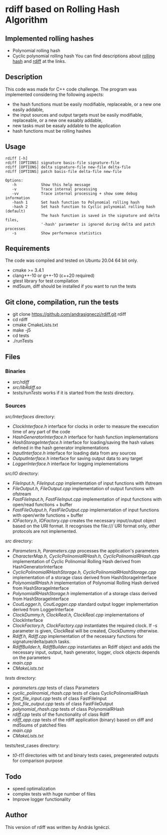 # rdiff based on Rolling Hash Algorithm

## Implemented rolling hashes
- Polynomial rolling hash
- Cyclic polynomial rolling hash
You can find descriptions about [rolling hash](https://en.wikipedia.org/wiki/Rolling_hash) and [rdiff](https://linux.die.net/man/1/rdiff) at the links.

## Description
This code was made for C++ code challenge. The program was implemented considering the following aspects:
- the hash functions must be easily modifiable, replaceable, or a new one easily addable,
- the input sources and output targets must be easily modifiable, replaceable, or a new one easably addable,
- new tasks must be easaly addable to the application
- hash functions must be rolling hashes

## Usage
```
rdiff [-h]
rdiff [OPTIONS] signature basis-file signature-file
rdiff [OPTIONS] delta signature-file new-file delta-file
rdiff [OPTIONS] patch basis-file delta-file new-file

Options:
   -h           Show this help message
   -v           Trace internal processing
   -vv          Trace internal processing + show some debug information
   -hash 1      Set hash function to Polynomial rolling hash
   -hash 2      Set hash function to Cyclic polynomial rolling hash (default)
                The hash function is saved in the signature and delta files,
                '-hash' parameter is ignored during delta and patch processes
   -s           Show performance statistics
```

## Requirements
The code was compiled and tested on Ubuntu 20.04 64 bit only.
- cmake >= 3.4.1
- clang++-10 or g++-10 (c++20 required)
- gtest library for test compilation
- md5sum, diff should be installed if you want to run the tests

## Git clone, compilation, run the tests
- git clone https://github.com/andrasigneczi/rdiff.git rdiff
- cd rdiff
- cmake CmakeLists.txt
- make -j5
- cd tests
- ./runTests

## Files
### Binaries
- _src/rdiff_
- _src/libRdiff.so_
- _tests/runTests_ works if it is started from the _tests_ directory.

### Sources
_src/Interfaces_ directory:
- _ClockInterface.h_ interface for clocks in order to measure the execution time of any part of the code
- _HashGeneratorInterface.h_ interface for hash function implementations
- _HashStorageInterface.h_ interface for loading/saving the hash values defined in the hash generator implementations
- _InputInterface.h_ interface for loading data from any sources
- _OutputInterface.h_ interface for saving output data to any target
- _LoggerInterface.h_ interface for logging implementations

_src/IO_ directory:
- _FileInput.h_, _FileInput.cpp_ implementation of input functions with ifstream
- _FileOutput.h_, _FileOutput.cpp_ implementation of output functions with ofstream
- _FastFileInput.h_, _FastFileInput.cpp_ implementation of input functions with open/read functions + buffer
- _FastFileOutput.h_, _FastFileOutput.cpp_ implementation of input functions with open/write functions + buffer
- _IOFactory.h_, _IOFactory.cpp_ creates the necessary input/output object based on the URI format. It recognises the file:/// URI format only, other protocols are not implemented.

_src_ directory:
- _Parameters.h, Parameters.cpp_ processes the application's parameters
- _CharacterMap.h, CyclicPolinomialRHash.h, CyclicPolinomialRHash.cpp_ implementation of Cyclic Polinomial Rolling Hash derived from HashGeneratorInterface
- _CyclicPolinomialRHashStorage.h, CyclicPolinomialRHashStorage.cpp_ implementation of a storage class derived from HashStorageInterface
- _PolynomialRHash.h_ implementation of Polynomial Rolling Hash derived from HashStorageInterface
- _PolynomialRHashStorage.h_ implementation of a storage class derived from HashStorageInterface
- _CoutLogger.h, CoutLogger.cpp_ standard output logger implementation derived from LoggerInterface
- _ClockDummy.h, ClockReal.h, ClockReal.cpp_ implementations of ClockInterface
- _ClockFactory.h, ClockFactory.cpp_ instantiates the required clock. If -s parameter is given, ClockReal will be created, ClockDummy otherwise.
- _Rdiff.h, Rdiff.cpp_ implementation of the necessary functions for signature/delta/patch tasks.
- _RdiffBuilder.h, RdiffBuilder.cpp_ instantiates an Rdiff object and adds the necessary input, output, hash generator, logger, clock objects depends on the parameters
- _main.cpp_
- _CMakeLists.txt_

_tests_ directory:
- _parameters.cpp_ tests of class Parameters
- _cyclic_polinomial_rhash.cpp_ tests of class CyclicPolinomialRHash
- _fast_file_input.cpp_ tests of class FastFileInput
- _fast_file_output.cpp_ tests of class FastFileOutput
- _polynomial_rhash.cpp_ tests of class PolynomialRHash
- _rdiff.cpp_ tests of the functionality of class Rdiff
- _rdiff_app.cpp_ tests of the rdiff application (binary) based on diff and md5sums of patched files
- _main.cpp_
- _CMakeLists.txt_

tests/test_cases directory:
- _t0-t11_ directories with txt and binary tests cases, pregenerated outputs for comparison purpose

## Todo
- speed optimalization
- complex tests with huge number of files
- Improve logger functionality

## Author
This version of rdiff was written by András Ignéczi.
